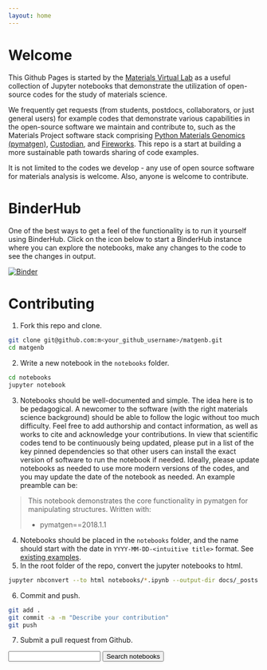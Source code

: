 ```yaml
---
layout: home
---
```


# Welcome

This Github Pages is started by the [Materials Virtual Lab](http://www.materialsvirtuallab.org) as a useful collection of Jupyter notebooks that demonstrate the utilization of open-source codes for the study of materials science.

We frequently get requests (from students, postdocs, collaborators, or just general users) for example codes that demonstrate various capabilities in the open-source software we maintain and contribute to, such as the Materials Project software stack comprising [Python Materials Genomics (pymatgen)](http://www.pymatgen.org), [Custodian](https://materialsproject.github.io/custodian/), and [Fireworks](https://pythonhosted.org/FireWorks/). This repo is a start at building a more sustainable path towards sharing of code examples. 

It is not limited to the codes we develop - any use of open source software for materials analysis is welcome. Also, anyone is welcome to contribute. 

# BinderHub

One of the best ways to get a feel of the functionality is to run it yourself using BinderHub. Click on the icon below to start a BinderHub instance where you can explore the notebooks, make any changes to the code to see the changes in output.

[![Binder](https://mybinder.org/badge_logo.svg)](https://mybinder.org/v2/gh/materialsvirtuallab/matgenb/master)

# Contributing

1. Fork this repo and clone.
```bash
git clone git@github.com:m<your_github_username>/matgenb.git
cd matgenb
```
2. Write a new notebook in the `notebooks` folder.
```bash
cd notebooks
jupyter notebook
```
3. Notebooks should be well-documented and simple. The idea here is to be pedagogical. A newcomer to the software (with the right materials science background) should be able to follow the logic without too much difficulty. Feel free to add authorship and contact information, as well as works to cite and acknowledge your contributions. In view that scientific codes tend to be continuously being updated, please put in a list of the key pinned dependencies so that other users can install the exact version of software to run the notebook if needed. Ideally, please update notebooks as needed to use more modern versions of the codes, and you may update the date of the notebook as needed. An example preamble can be:

  > This notebook demonstrates the core functionality in pymatgen for manipulating structures.
  > Written with:
  >  - pymatgen==2018.1.1

4. Notebooks should be placed in the `notebooks` folder, and the name should start with the date in `YYYY-MM-DD-<intuitive title>` format. See [existing examples](https://github.com/materialsvirtuallab/matgenb/tree/master/notebooks).
5. In the root folder of the repo, convert the jupyter notebooks to html.
```bash
jupyter nbconvert --to html notebooks/*.ipynb --output-dir docs/_posts
```
6. Commit and push.
```bash
git add .
git commit -a -m "Describe your contribution"
git push
```
7. Submit a pull request from Github.

<div id="search-div">
    <form action="/search.html" method="get">
      <input type="text" id="search-box" name="query">
      <input type="submit" class="button" value="Search notebooks">
    </form>
</div>
